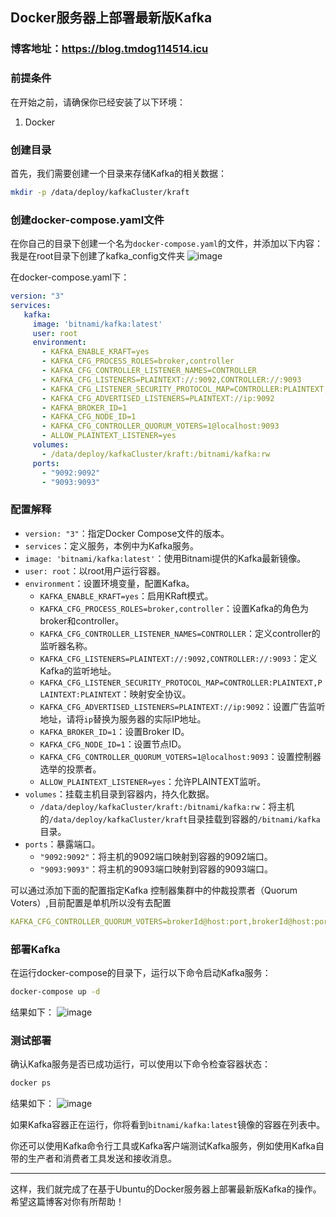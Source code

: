 ## Docker服务器上部署最新版Kafka
### 博客地址：https://blog.tmdog114514.icu

### 前提条件
在开始之前，请确保你已经安装了以下环境：
1. Docker

### 创建目录
首先，我们需要创建一个目录来存储Kafka的相关数据：
```bash
mkdir -p /data/deploy/kafkaCluster/kraft
```

### 创建docker-compose.yaml文件
在你自己的目录下创建一个名为`docker-compose.yaml`的文件，并添加以下内容：
我是在root目录下创建了kafka_config文件夹
![image](https://github.com/user-attachments/assets/08c20808-60b2-44a8-b3c6-175b74d0e1f7)

在docker-compose.yaml下：

```yaml
version: "3"
services:
   kafka:
     image: 'bitnami/kafka:latest'
     user: root
     environment:
       - KAFKA_ENABLE_KRAFT=yes
       - KAFKA_CFG_PROCESS_ROLES=broker,controller
       - KAFKA_CFG_CONTROLLER_LISTENER_NAMES=CONTROLLER
       - KAFKA_CFG_LISTENERS=PLAINTEXT://:9092,CONTROLLER://:9093
       - KAFKA_CFG_LISTENER_SECURITY_PROTOCOL_MAP=CONTROLLER:PLAINTEXT,PLAINTEXT:PLAINTEXT
       - KAFKA_CFG_ADVERTISED_LISTENERS=PLAINTEXT://ip:9092
       - KAFKA_BROKER_ID=1
       - KAFKA_CFG_NODE_ID=1
       - KAFKA_CFG_CONTROLLER_QUORUM_VOTERS=1@localhost:9093
       - ALLOW_PLAINTEXT_LISTENER=yes
     volumes:
       - /data/deploy/kafkaCluster/kraft:/bitnami/kafka:rw
     ports:
       - "9092:9092"
       - "9093:9093"
```

### 配置解释
- `version: "3"`：指定Docker Compose文件的版本。
- `services`：定义服务，本例中为Kafka服务。
- `image: 'bitnami/kafka:latest'`：使用Bitnami提供的Kafka最新镜像。
- `user: root`：以root用户运行容器。
- `environment`：设置环境变量，配置Kafka。
  - `KAFKA_ENABLE_KRAFT=yes`：启用KRaft模式。
  - `KAFKA_CFG_PROCESS_ROLES=broker,controller`：设置Kafka的角色为broker和controller。
  - `KAFKA_CFG_CONTROLLER_LISTENER_NAMES=CONTROLLER`：定义controller的监听器名称。
  - `KAFKA_CFG_LISTENERS=PLAINTEXT://:9092,CONTROLLER://:9093`：定义Kafka的监听地址。
  - `KAFKA_CFG_LISTENER_SECURITY_PROTOCOL_MAP=CONTROLLER:PLAINTEXT,PLAINTEXT:PLAINTEXT`：映射安全协议。
  - `KAFKA_CFG_ADVERTISED_LISTENERS=PLAINTEXT://ip:9092`：设置广告监听地址，请将`ip`替换为服务器的实际IP地址。
  - `KAFKA_BROKER_ID=1`：设置Broker ID。
  - `KAFKA_CFG_NODE_ID=1`：设置节点ID。
  - `KAFKA_CFG_CONTROLLER_QUORUM_VOTERS=1@localhost:9093`：设置控制器选举的投票者。
  - `ALLOW_PLAINTEXT_LISTENER=yes`：允许PLAINTEXT监听。
- `volumes`：挂载主机目录到容器内，持久化数据。
  - `/data/deploy/kafkaCluster/kraft:/bitnami/kafka:rw`：将主机的`/data/deploy/kafkaCluster/kraft`目录挂载到容器的`/bitnami/kafka`目录。
- `ports`：暴露端口。
  - `"9092:9092"`：将主机的9092端口映射到容器的9092端口。
  - `"9093:9093"`：将主机的9093端口映射到容器的9093端口。

可以通过添加下面的配置指定Kafka 控制器集群中的仲裁投票者（Quorum Voters）,目前配置是单机所以没有去配置
```yaml
KAFKA_CFG_CONTROLLER_QUORUM_VOTERS=brokerId@host:port,brokerId@host:port,...
```

### 部署Kafka
在运行docker-compose的目录下，运行以下命令启动Kafka服务：
```bash
docker-compose up -d
```

结果如下：
![image](https://github.com/user-attachments/assets/9bcd046f-f75c-4dce-bdee-029e13a39486)


### 测试部署
确认Kafka服务是否已成功运行，可以使用以下命令检查容器状态：
```bash
docker ps
```
结果如下：
![image](https://github.com/user-attachments/assets/0c6e6de2-df26-4aa2-908b-f65231be3a8b)

如果Kafka容器正在运行，你将看到`bitnami/kafka:latest`镜像的容器在列表中。

你还可以使用Kafka命令行工具或Kafka客户端测试Kafka服务，例如使用Kafka自带的生产者和消费者工具发送和接收消息。

---

这样，我们就完成了在基于Ubuntu的Docker服务器上部署最新版Kafka的操作。希望这篇博客对你有所帮助！